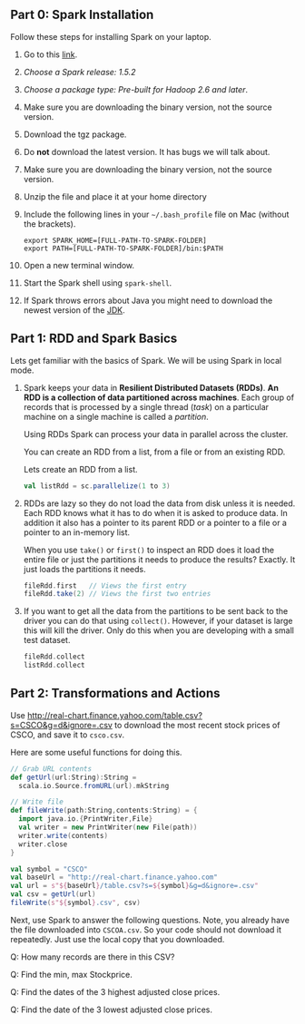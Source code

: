 ## Part 0: Spark Installation

Follow these steps for installing Spark on your laptop.

1. Go to this [link](http://spark.apache.org/downloads.html). 

2. *Choose a Spark release: 1.5.2*

3. *Choose a package type: Pre-built for Hadoop 2.6 and later*. 

4. Make sure you are downloading the binary version, not the source
   version.

5. Download the tgz package.

6. Do **not** download the latest version. It has bugs we will talk about.

7. Make sure you are downloading the binary version, not the source
   version.

8. Unzip the file and place it at your home directory

9. Include the following lines in your `~/.bash_profile` file on Mac
   (without the brackets).

   ```
   export SPARK_HOME=[FULL-PATH-TO-SPARK-FOLDER]
   export PATH=[FULL-PATH-TO-SPARK-FOLDER]/bin:$PATH
   ```

10. Open a new terminal window.

11. Start the Spark shell using `spark-shell`.

12. If Spark throws errors about Java you might need to download the
    newest version of the
    [JDK](http://www.oracle.com/technetwork/java/javase/downloads/jdk8-downloads-2133151.html).
 
    
## Part 1: RDD and Spark Basics

Lets get familiar with the basics of Spark. We will be using Spark in
local mode. 

1. Spark keeps your data in **Resilient Distributed Datasets (RDDs)**.
   **An RDD is a collection of data partitioned across machines**.
   Each group of records that is processed by a single thread (*task*) on a
   particular machine on a single machine is called a *partition*.

   Using RDDs Spark can process your data in parallel across
   the cluster. 
   
   You can create an RDD from a list, from a file or from an existing
   RDD.
   
   Lets create an RDD from a list.
   
   ```scala
   val listRdd = sc.parallelize(1 to 3)
   ```

3. RDDs are lazy so they do not load the data from disk unless it is
   needed. Each RDD knows what it has to do when it is asked to
   produce data. In addition it also has a pointer to its parent RDD
   or a pointer to a file or a pointer to an in-memory list.

   When you use `take()` or `first()` to inspect an RDD does it load
   the entire file or just the partitions it needs to produce the
   results? Exactly. It just loads the partitions it needs.
 
   ```scala
   fileRdd.first   // Views the first entry
   fileRdd.take(2) // Views the first two entries
   ```
    
4. If you want to get all the data from the partitions to be sent back
   to the driver you can do that using `collect()`. However, if your
   dataset is large this will kill the driver. Only do this when you
   are developing with a small test dataset.
   
   ```scala
   fileRdd.collect
   listRdd.collect
   ```

## Part 2: Transformations and Actions

Use
<http://real-chart.finance.yahoo.com/table.csv?s=CSCO&g=d&ignore=.csv>
to download the most recent stock prices of CSCO, and save it to
`csco.csv`.

Here are some useful functions for doing this.

```scala
// Grab URL contents
def getUrl(url:String):String = 
  scala.io.Source.fromURL(url).mkString

// Write file
def fileWrite(path:String,contents:String) = {
  import java.io.{PrintWriter,File}
  val writer = new PrintWriter(new File(path))
  writer.write(contents)
  writer.close
}

val symbol = "CSCO"
val baseUrl = "http://real-chart.finance.yahoo.com"
val url = s"${baseUrl}/table.csv?s=${symbol}&g=d&ignore=.csv"
val csv = getUrl(url)
fileWrite(s"${symbol}.csv", csv)
```

Next, use Spark to answer the following questions. Note, you already
have the file downloaded into `CSCOA.csv`. So your code should not
download it repeatedly. Just use the local copy that you downloaded.

Q: How many records are there in this CSV?

Q: Find the min, max Stockprice.

Q: Find the dates of the 3 highest adjusted close prices.

Q: Find the date of the 3 lowest adjusted close prices.
